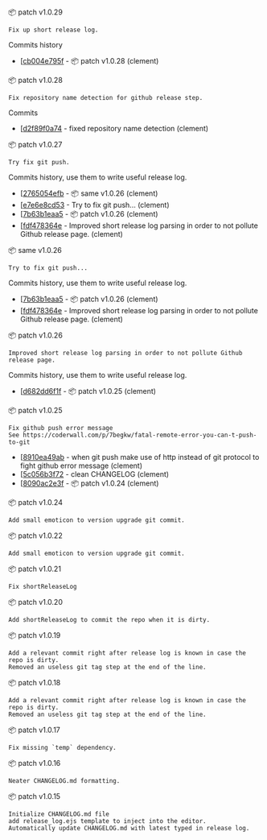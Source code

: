 :package: patch v1.0.29

```
Fix up short release log.
```

Commits history

* [[cb004e795f](https://github.com/maboiteaspam/project-bin-publish/commit/cb004e795f) - :package: patch v1.0.28 (clement) 


:package: patch v1.0.28

```
Fix repository name detection for github release step.
```

Commits

* [[d2f89f0a74](https://github.com/maboiteaspam/project-bin-publish/commit/d2f89f0a74) - fixed repository name detection (clement) 

:package: patch v1.0.27

```
Try fix git push.
```

Commits history, use them to write useful release log.

* [[2765054efb](https://github.com/maboiteaspam/project-bin-publish/commit/2765054efb) - :package: same v1.0.26 (clement) 
* [[e7e6e8cd53](https://github.com/maboiteaspam/project-bin-publish/commit/e7e6e8cd53) - Try to fix git push... (clement) 
* [[7b63b1eaa5](https://github.com/maboiteaspam/project-bin-publish/commit/7b63b1eaa5) - :package: patch v1.0.26 (clement) 
* [[fdf478364e](https://github.com/maboiteaspam/project-bin-publish/commit/fdf478364e) - Improved short release log parsing in order to not pollute Github release page. (clement) 


:package: same v1.0.26

```
Try to fix git push...
```

Commits history, use them to write useful release log.

* [[7b63b1eaa5](https://github.com/maboiteaspam/project-bin-publish/commit/7b63b1eaa5) - :package: patch v1.0.26 (clement) 
* [[fdf478364e](https://github.com/maboiteaspam/project-bin-publish/commit/fdf478364e) - Improved short release log parsing in order to not pollute Github release page. (clement) 


:package: patch v1.0.26

```
Improved short release log parsing in order to not pollute Github release page.
```

Commits history, use them to write useful release log.

* [[d682dd6f1f](https://github.com/maboiteaspam/project-bin-publish/commit/d682dd6f1f) - :package: patch v1.0.25 (clement) 


:package: patch v1.0.25

```
Fix github push error message
See https://coderwall.com/p/7begkw/fatal-remote-error-you-can-t-push-to-git
```

* [[8910ea49ab](https://github.com/maboiteaspam/project-bin-publish/commit/8910ea49ab) - when git push make use of http instead of git protocol to fight github error message (clement) 
* [[5c056b3f72](https://github.com/maboiteaspam/project-bin-publish/commit/5c056b3f72) - clean CHANGELOG (clement) 
* [[8090ac2e3f](https://github.com/maboiteaspam/project-bin-publish/commit/8090ac2e3f) - :package: patch v1.0.24 (clement) 

:package: patch v1.0.24

```
Add small emoticon to version upgrade git commit.
```

:package: patch v1.0.22

```
Add small emoticon to version upgrade git commit.
```

:package: patch v1.0.21

```
Fix shortReleaseLog
```

:package: patch v1.0.20

```
Add shortReleaseLog to commit the repo when it is dirty.
```

:package: patch v1.0.19

```
Add a relevant commit right after release log is known in case the repo is dirty.
Removed an useless git tag step at the end of the line.
```


:package: patch v1.0.18

```
Add a relevant commit right after release log is known in case the repo is dirty.
Removed an useless git tag step at the end of the line.
```


:package: patch v1.0.17

```
Fix missing `temp` dependency.
```


:package: patch v1.0.16

```
Neater CHANGELOG.md formatting.
```


:package: patch v1.0.15

```
Initialize CHANGELOG.md file
add release_log.ejs template to inject into the editor.
Automatically update CHANGELOG.md with latest typed in release log.
```



